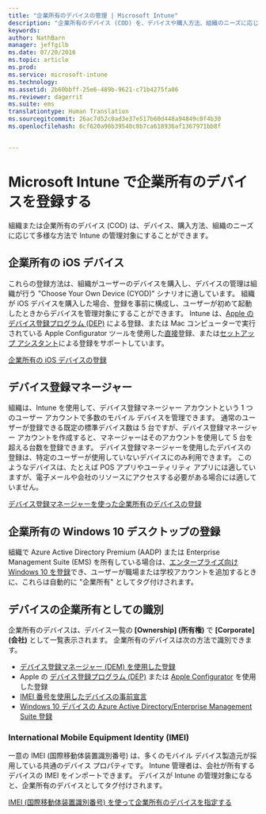 ```yaml
---
title: "企業所有のデバイスの管理 | Microsoft Intune"
description: "企業所有のデバイス (COD) を、デバイスや購入方法、組織のニーズに応じて多様な方法で管理対象にする。"
keywords: 
author: NathBarn
manager: jeffgilb
ms.date: 07/20/2016
ms.topic: article
ms.prod: 
ms.service: microsoft-intune
ms.technology: 
ms.assetid: 2b60bbff-25e6-489b-9621-c71b4275fa06
ms.reviewer: dagerrit
ms.suite: ems
translationtype: Human Translation
ms.sourcegitcommit: 26ac7d52c0ad3e37e517b60d448a94849c0f4b30
ms.openlocfilehash: 6cf620a96b39540c8b7ca618936af1367971bb8f


---
```


# Microsoft Intune で企業所有のデバイスを登録する
組織または企業所有のデバイス (COD) は、デバイス、購入方法、組織のニーズに応じて多様な方法で Intune の管理対象にすることができます。

## 企業所有の iOS デバイス
これらの登録方法は、組織がユーザーのデバイスを購入し、デバイスの管理は組織が行う "Choose Your Own Device (CYOD)" シナリオに適しています。 組織が iOS デバイスを購入した場合、登録を事前に構成し、ユーザーが初めて起動したときからデバイスを管理対象にすることができます。 Intune は、[Apple のデバイス登録プログラム (DEP)](ios-device-enrollment-program-in-microsoft-intune.md) による登録、または Mac コンピューターで実行されている Apple Configurator ツールを使用した[直接](ios-direct-enrollment-in-microsoft-intune.md)登録、または[セットアップ アシスタント](ios-setup-assistant-enrollment-in-microsoft-intune.md)による登録をサポートしています。

[企業所有の iOS デバイスの登録](enroll-corporate-owned-ios-devices-in-microsoft-intune.md)

## デバイス登録マネージャー
組織は、Intune を使用して、デバイス登録マネージャー アカウントという 1 つのユーザー アカウントで多数のモバイル デバイスを管理できます。 通常のユーザーが登録できる既定の標準デバイス数は 5 台ですが、デバイス登録マネージャー アカウントを作成すると、マネージャーはそのアカウントを使用して 5 台を超える台数を登録できます。 デバイス登録マネージャーを使用したデバイスの登録は、特定のユーザーが使用していないデバイスにのみ利用できます。 このようなデバイスは、たとえば POS アプリやユーティリティ アプリには適していますが、電子メールや会社のリソースにアクセスする必要がある場合には適していません。

[デバイス登録マネージャーを使った企業所有のデバイスの登録](enroll-corporate-owned-devices-with-the-device-enrollment-manager-in-microsoft-intune.md)

## 企業所有の Windows 10 デスクトップの登録

組織で Azure Active Directory Premium (AADP) または Enterprise Management Suite (EMS) を所有している場合は、[エンタープライズ向け Windows 10 を登録](https://docs.microsoft.com/active-directory/active-directory-azureadjoin-windows10-devices-overview)でき、ユーザーが職場または学校アカウントを追加するときに、これらは自動的に "企業所有" としてタグ付けされます。

## デバイスの企業所有としての識別

企業所有のデバイスは、デバイス一覧の **[Ownership] (所有権)** で **[Corporate] (会社)** として一覧表示されます。 企業所有のデバイスは次の方法で識別できます。

 - [デバイス登録マネージャー (DEM) を使用した登録](enroll-corporate-owned-devices-with-the-device-enrollment-manager-in-microsoft-intune.md)
 - Apple の [デバイス登録プログラム (DEP)](ios-device-enrollment-program-in-microsoft-intune.md) または [Apple Configurator](ios-setup-assistant-enrollment-in-microsoft-intune.md) を使用した登録
 - [IMEI 番号を使用したデバイスの事前宣言](specify-corporate-owned-devices-with-international-mobile-equipment-identity-imei-numbers.md)
 - [Windows 10 デバイスの Azure Active Directory/Enterprise Management Suite 登録](https://docs.microsoft.com/active-directory/active-directory-azureadjoin-windows10-devices-overview)

### International Mobile Equipment Identity (IMEI)

一意の IMEI (国際移動体装置識別番号) は、多くのモバイル デバイス製造元が採用している共通のデバイス プロパティです。 Intune 管理者は、会社が所有するデバイスの IMEI をインポートできます。 デバイスが Intune の管理対象になると、企業所有のデバイスとしてタグ付けされます。

[IMEI (国際移動体装置識別番号) を使って企業所有のデバイスを指定する](specify-corporate-owned-devices-with-international-mobile-equipment-identity-imei-numbers.md)



<!--HONumber=Jul16_HO3-->



